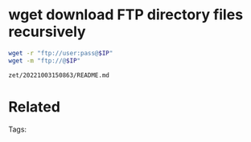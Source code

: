 # wget download FTP directory files recursively
```bash
wget -r "ftp://user:pass@$IP"
wget -m "ftp://@$IP"
```

` zet/20221003150863/README.md `

# Related


Tags:

    
